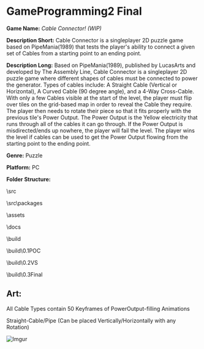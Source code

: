 # GameProgramming2 Final

**Game Name:**	*Cable Connector! (WIP)*
	
**Description Short:**	Cable Connector is a singleplayer 2D puzzle game based on PipeMania(1989) that 
					tests the player's ability to connect a given set of Cables from a starting point to an ending point. 

**Description Long:**	Based on PipeMania(1989), published by LucasArts and developed by The Assembly Line, 
					Cable Connector is a singleplayer 2D puzzle game where different shapes of cables must be connected to power the generator. 
					Types of cables include: A Straight Cable (Vertical or Horizontal), A Curved Cable (90 degree angle), and a 4-Way Cross-Cable. 
					With only a few Cables visible at the start of the level, the player must flip over tiles on the grid-based map in order to reveal the Cable they require.
					The player then needs to rotate their piece so that it fits properly with the previous tile's Power Output. 
					The Power Output is the Yellow electricity that runs through all of the cables it can go through. If the Power Output 
					is misdirected/ends up nowhere, the player will fail the level. 
					The player wins the level if cables can be used to get the Power Output flowing from the starting point to the ending point.
					

**Genre:** Puzzle

**Platform:** PC

**Folder Structure:**

\src

\src\packages

\assets

\docs

\build

\build\0.1POC

\build\0.2VS

\build\0.3Final

## Art:

All Cable Types contain 50 Keyframes of PowerOutput-filling Animations

Straight-Cable/Pipe (Can be placed Vertically/Horizontally with any Rotation)

![Imgur](https://imgur.com/e7nD4Ks.gif)
